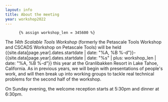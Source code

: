 ```yaml
---
layout: info
title: About the meeting
year: workshop2022
---
```

          {% assign workshop_len = 345600 %}

The *14th Scalable Tools Workshop*
(formerly the Petascale Tools Workshop and
CSCADS Workshop on Petascale Tools)
will be held {{site.data[page.year].dates.startdate | date: "%A, %B %-d"}}-{{site.data[page.year].dates.startdate | date: "%s" | plus: workshop_len |  date: "%A, %B %-d"}} this year at the Granlibakken Resort in Lake Tahoe, California.
As in previous years, we will begin with presentations of people's work,
and will then break up into working groups to tackle real technical problems
for the second half of the workshop.

On Sunday evening, the welcome reception starts at 5:30pm and dinner at 6:30pm.
